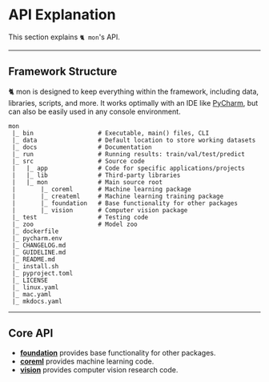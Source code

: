 # API Explanation

This section explains `🐈 mon`'s API.

---

## Framework Structure

🐈 mon is designed to keep everything within the framework, including data,
libraries, scripts, and more. It works optimally with an IDE like 
[PyCharm](https://www.jetbrains.com/), but can also be easily used in any 
console environment.

```text
mon
 |_ bin                  # Executable, main() files, CLI
 |_ data                 # Default location to store working datasets
 |_ docs                 # Documentation
 |_ run                  # Running results: train/val/test/predict
 |_ src                  # Source code 
 |   |_ app              # Code for specific applications/projects
 |   |_ lib              # Third-party libraries
 |   |_ mon              # Main source root 
 |       |_ coreml       # Machine learning package
 |       |_ createml     # Machine learning training package
 |       |_ foundation   # Base functionality for other packages
 |       |_ vision       # Computer vision package
 |_ test                 # Testing code
 |_ zoo                  # Model zoo
 |_ dockerfile       
 |_ pycharm.env  
 |_ CHANGELOG.md  
 |_ GUIDELINE.md  
 |_ README.md  
 |_ install.sh  
 |_ pyproject.toml  
 |_ LICENSE  
 |_ linux.yaml  
 |_ mac.yaml  
 |_ mkdocs.yaml  
```

---

## Core API

<div class="grid cards" markdown>

- __[foundation](explanation/foundation.md)__ provides base functionality for other packages.
- __[coreml](explanation/coreml.md)__ provides machine learning code.
- __[vision](explanation/vision.md)__ provides computer vision research code.

</div>
